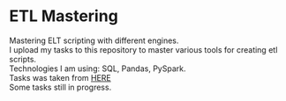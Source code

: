 # ETL Mastering
Mastering ELT scripting with different engines. <br>
I upload my tasks to this repository to master various tools for creating etl scripts. <br>
Technologies I am using: SQL, Pandas, PySpark.<br>
Tasks was taken from [HERE](https://advancedsqlpuzzles.com/) <br>
Some tasks still in progress.

